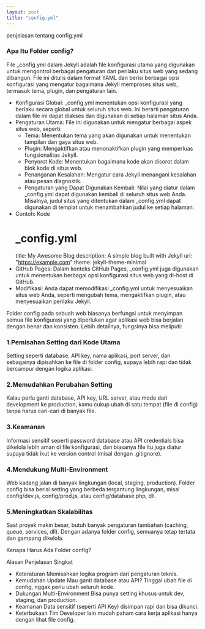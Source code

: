 ```yaml
---
layout: post
title: "config.yml"
---
```


penjelasan tentang config.yml

### Apa Itu Folder config?
File _config.yml dalam Jekyll adalah file konfigurasi utama yang digunakan untuk mengontrol berbagai pengaturan dan perilaku situs web yang sedang dibangun. File ini ditulis dalam format YAML dan berisi berbagai opsi konfigurasi yang mengatur bagaimana Jekyll memproses situs web, termasuk tema, plugin, dan pengaturan lain. 

- Konfigurasi Global:
_config.yml menentukan opsi konfigurasi yang berlaku secara global untuk seluruh situs web. Ini berarti pengaturan dalam file ini dapat diakses dan digunakan di setiap halaman situs Anda. 
- Pengaturan Utama:
File ini digunakan untuk mengatur berbagai aspek situs web, seperti:
    - Tema: Menentukan tema yang akan digunakan untuk menentukan tampilan dan gaya situs web. 
    - Plugin: Mengaktifkan atau menonaktifkan plugin yang memperluas fungsionalitas Jekyll. 
	- Penyorot Kode: Menentukan bagaimana kode akan disorot dalam blok kode di situs web. 
	- Penanganan Kesalahan: Mengatur cara Jekyll menangani kesalahan atau pesan diagnostik. 
	- Pengaturan yang Dapat Digunakan Kembali:
Nilai yang diatur dalam _config.yml dapat digunakan kembali di seluruh situs web Anda. Misalnya, judul situs yang ditentukan dalam _config.yml dapat digunakan di templat untuk menambahkan judul ke setiap halaman. 
- Contoh:
Kode
    # _config.yml
    title: My Awesome Blog
    description: A simple blog built with Jekyll
    url: "https://example.com"
    theme: jekyll-theme-minimal
- GitHub Pages:
Dalam konteks GitHub Pages, _config.yml juga digunakan untuk menentukan berbagai opsi konfigurasi situs web yang di-host di GitHub. 
- Modifikasi:
Anda dapat memodifikasi _config.yml untuk menyesuaikan situs web Anda, seperti mengubah tema, mengaktifkan plugin, atau menyesuaikan perilaku Jekyll. 


Folder config pada sebuah web biasanya berfungsi untuk menyimpan semua file konfigurasi yang diperlukan agar aplikasi web bisa berjalan dengan benar dan konsisten. Lebih detailnya, fungsinya bisa meliputi:

### 1.Pemisahan Setting dari Kode Utama

Setting seperti database, API key, nama aplikasi, port server, dan sebagainya dipisahkan ke file di folder config, supaya lebih rapi dan tidak bercampur dengan logika aplikasi.

### 2.Memudahkan Perubahan Setting

Kalau perlu ganti database, API key, URL server, atau mode dari development ke production, kamu cukup ubah di satu tempat (file di config) tanpa harus cari-cari di banyak file.

### 3.Keamanan

Informasi sensitif seperti password database atau API credentials bisa dikelola lebih aman di file konfigurasi, dan biasanya file itu juga diatur supaya tidak ikut ke version control (misal dengan .gitignore).

### 4.Mendukung Multi-Environment

Web kadang jalan di banyak lingkungan (local, staging, production). Folder config bisa berisi setting yang berbeda tergantung lingkungan, misal config/dev.js, config/prod.js, atau config/database.php, dll.

### 5.Meningkatkan Skalabilitas

Saat proyek makin besar, butuh banyak pengaturan tambahan (caching, queue, services, dll). Dengan adanya folder config, semuanya tetap tertata dan gampang dikelola.



 Kenapa Harus Ada Folder config?
 
Alasan	Penjelasan Singkat
- Keteraturan	Memisahkan logika program dari pengaturan teknis.
- Kemudahan Update	Mau ganti database atau API? Tinggal ubah file di config, nggak perlu ubah seluruh kode.
- Dukungan Multi-Environment	Bisa punya setting khusus untuk dev, staging, dan production.
- Keamanan	Data sensitif (seperti API Key) disimpan rapi dan bisa dikunci.
- Keterbukaan Tim	Developer lain mudah paham cara kerja aplikasi hanya dengan lihat file config.
